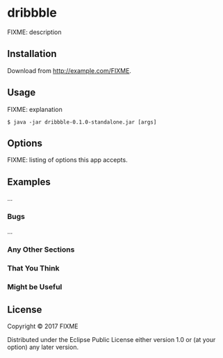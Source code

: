 # dribbble

FIXME: description

## Installation

Download from http://example.com/FIXME.

## Usage

FIXME: explanation

    $ java -jar dribbble-0.1.0-standalone.jar [args]

## Options

FIXME: listing of options this app accepts.

## Examples

...

### Bugs

...

### Any Other Sections
### That You Think
### Might be Useful

## License

Copyright © 2017 FIXME

Distributed under the Eclipse Public License either version 1.0 or (at
your option) any later version.
